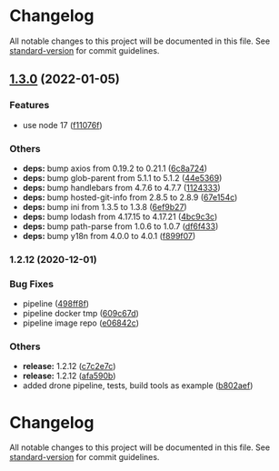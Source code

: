 # Changelog

All notable changes to this project will be documented in this file. See [standard-version](https://github.com/conventional-changelog/standard-version) for commit guidelines.

## [1.3.0](https://github.com/redkubes/nodejs-helloworld/compare/v1.2.12...v1.3.0) (2022-01-05)

### Features

- use node 17 ([f11076f](https://github.com/redkubes/nodejs-helloworld/commit/f11076fa03777d293e412ea4ac3d07b4c153350d))

### Others

- **deps:** bump axios from 0.19.2 to 0.21.1 ([6c8a724](https://github.com/redkubes/nodejs-helloworld/commit/6c8a72422ccaae893ac443bf22f7830e952c97bc))
- **deps:** bump glob-parent from 5.1.1 to 5.1.2 ([44e5369](https://github.com/redkubes/nodejs-helloworld/commit/44e536940bb9e7e75248aad74ed74aef9c00fe18))
- **deps:** bump handlebars from 4.7.6 to 4.7.7 ([1124333](https://github.com/redkubes/nodejs-helloworld/commit/1124333960ed3496267f11b7c07ca05298e334a4))
- **deps:** bump hosted-git-info from 2.8.5 to 2.8.9 ([67e154c](https://github.com/redkubes/nodejs-helloworld/commit/67e154c0a8ff0d4ae9a047685474cb0c68d790f6))
- **deps:** bump ini from 1.3.5 to 1.3.8 ([6ef9b27](https://github.com/redkubes/nodejs-helloworld/commit/6ef9b2789a1a174557fe6de53ce3055005f36c40))
- **deps:** bump lodash from 4.17.15 to 4.17.21 ([4bc9c3c](https://github.com/redkubes/nodejs-helloworld/commit/4bc9c3ce94882948743e659e01b08b8a88027baa))
- **deps:** bump path-parse from 1.0.6 to 1.0.7 ([df6f433](https://github.com/redkubes/nodejs-helloworld/commit/df6f433580e747f6da3c27ce7b73e31fd7abe1bc))
- **deps:** bump y18n from 4.0.0 to 4.0.1 ([f899f07](https://github.com/redkubes/nodejs-helloworld/commit/f899f074b78905009b1cbee65540b248c39dfdc9))

### 1.2.12 (2020-12-01)

### Bug Fixes

- pipeline ([498ff8f](https://github.com/redkubes/nodejs-helloworld/commit/498ff8f66b4efe09564471173dd930a037726ac1))
- pipeline docker tmp ([609c67d](https://github.com/redkubes/nodejs-helloworld/commit/609c67dbd8757919d7f0147950fb1fa1171119c8))
- pipeline image repo ([e06842c](https://github.com/redkubes/nodejs-helloworld/commit/e06842ca2316322b288c7ac86c6cf0766e5e9256))

### Others

- **release:** 1.2.12 ([c7c2e7c](https://github.com/redkubes/nodejs-helloworld/commit/c7c2e7cc2525e166fd8097b738cf30a616f5efac))
- **release:** 1.2.12 ([afa590b](https://github.com/redkubes/nodejs-helloworld/commit/afa590b0ba816dc676bc6b60759cc6bc957ab433))
- added drone pipeline, tests, build tools as example ([b802aef](https://github.com/redkubes/nodejs-helloworld/commit/b802aef724e417010628893e911c681f5f566dd4))

# Changelog

All notable changes to this project will be documented in this file. See [standard-version](https://github.com/conventional-changelog/standard-version) for commit guidelines.
